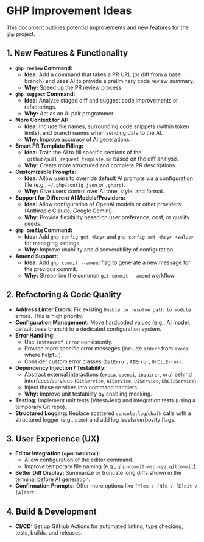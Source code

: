 # GHP Improvement Ideas

This document outlines potential improvements and new features for the `ghp` project.

## 1. New Features & Functionality

*   **`ghp review` Command:**
    *   **Idea:** Add a command that takes a PR URL (or diff from a base branch) and uses AI to provide a preliminary code review summary.
    *   **Why:** Speed up the PR review process.
*   **`ghp suggest` Command:**
    *   **Idea:** Analyze staged diff and suggest code improvements or refactorings.
    *   **Why:** Act as an AI pair programmer.
*   **More Context for AI:**
    *   **Idea:** Include file names, surrounding code snippets (within token limits), and branch names when sending data to the AI.
    *   **Why:** Improve accuracy of AI generations.
*   **Smart PR Template Filling:**
    *   **Idea:** Train the AI to fill specific sections of the `.github/pull_request_template.md` based on the diff analysis.
    *   **Why:** Create more structured and complete PR descriptions.
*   **Customizable Prompts:**
    *   **Idea:** Allow users to override default AI prompts via a configuration file (e.g., `~/.ghp/config.json` or `.ghprc`).
    *   **Why:** Give users control over AI tone, style, and format.
*   **Support for Different AI Models/Providers:**
    *   **Idea:** Allow configuration of OpenAI models or other providers (Anthropic Claude, Google Gemini).
    *   **Why:** Provide flexibility based on user preference, cost, or quality needs.
*   **`ghp config` Command:**
    *   **Idea:** Add `ghp config get <key>` and `ghp config set <key> <value>` for managing settings.
    *   **Why:** Improve usability and discoverability of configuration.
*   **Amend Support:**
    *   **Idea:** Add `ghp commit --amend` flag to generate a new message for the previous commit.
    *   **Why:** Streamline the common `git commit --amend` workflow.

## 2. Refactoring & Code Quality

*   **Address Linter Errors:** Fix existing `Unable to resolve path to module` errors. This is high priority.
*   **Configuration Management:** Move hardcoded values (e.g., AI model, default base branch) to a dedicated configuration system.
*   **Error Handling:**
    *   Use `instanceof Error` consistently.
    *   Provide more specific error messages (include `stderr` from `execa` where helpful).
    *   Consider custom error classes (`GitError`, `AIError`, `GhCliError`).
*   **Dependency Injection / Testability:**
    *   Abstract external interactions (`execa`, `openai`, `inquirer`, `ora`) behind interfaces/services (`GitService`, `AIService`, `UIService`, `GhCliService`).
    *   Inject these services into command handlers.
    *   **Why:** Improve unit testability by enabling mocking.
*   **Testing:** Implement unit tests (Vitest/Jest) and integration tests (using a temporary Git repo).
*   **Structured Logging:** Replace scattered `console.log`/`chalk` calls with a structured logger (e.g., `pino`) and add log levels/verbosity flags.

## 3. User Experience (UX)

*   **Editor Integration (`openInEditor`):**
    *   Allow configuration of the editor command.
    *   Improve temporary file naming (e.g., `ghp-commit-msg-xyz.gitcommit`).
*   **Better Diff Display:** Summarize or truncate long diffs shown in the terminal before AI generation.
*   **Confirmation Prompts:** Offer more options like `[Y]es / [N]o / [E]dit / [A]bort`.

## 4. Build & Development

*   **CI/CD:** Set up GitHub Actions for automated linting, type checking, tests, builds, and releases. 